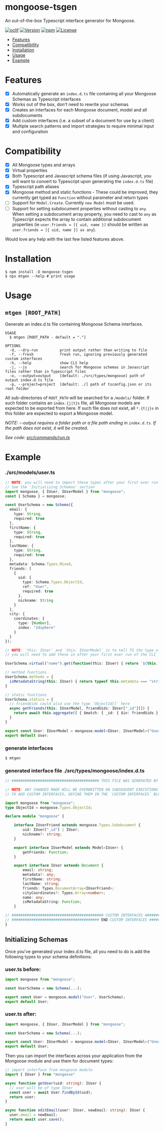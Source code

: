 mongoose-tsgen
==============

An out-of-the-box Typescript interface generator for Mongoose.

[![oclif](https://img.shields.io/badge/cli-oclif-brightgreen.svg)](https://oclif.io)
[![Version](https://img.shields.io/npm/v/mongoose-tsgen.svg)](https://npmjs.org/package/mongoose-tsgen)
[![npm](https://img.shields.io/npm/dt/mongoose-tsgen)](https://www.npmjs.com/package/mongoose-tsgen)
[![License](https://img.shields.io/npm/l/mongoose-tsgen.svg)](https://github.com/Bounced-Inc/mongoose-tsgen/blob/master/package.json)
<!-- [![Downloads/week](https://img.shields.io/npm/dw/mongoose-tsgen.svg)](https://npmjs.org/package/mongoose-tsgen) -->

<!-- toc -->
* [Features](#features)
* [Compatibility](#compatibility)
* [Installation](#installation)
* [Usage](#usage)
* [Example](#example)
<!-- tocstop -->

# Features

- [x] Automatically generate an `index.d.ts` file containing all your Mongoose Schemas as Typescript interfaces
- [x] Works out of the box, don't need to rewrite your schemas
- [x] Creates an interfaces for each Mongoose document, model and all subdocuments
- [x] Add custom interfaces (i.e. a subset of a document for use by a client)
- [x] Multiple search patterns and import strategies to require minimal input and configuration

# Compatibility

- [x] All Mongoose types and arrays
- [x] Virtual properties
- [x] Both Typescript and Javascript schema files (if using Javascript, you will want to convert to Typescript upon generating the `index.d.ts` file)
- [x] Typescript path aliases
- [x] Mongoose method and static functions - These could be improved, they currently get typed as `Function` without parameter and return types
- [ ] Support for `Model.Create`. Currently `new Model` must be used.
- [ ] Support for setting subdocument properties without casting to `any`. When setting a subdocument array property, you need to cast to `any` as Typescript expects the array to contain additional subdocument properties (ie `user.friends = [{ uid, name }]` should be written as `user.friends = [{ uid, name }] as any`).

Would love any help with the last few listed features above.

# Installation
<!-- usage -->
```sh-session
$ npm install -D mongoose-tsgen
$ npx mtgen --help # print usage
```
<!-- usagestop -->
# Usage
<!-- commands -->

## `mtgen [ROOT_PATH]`

Generate an index.d.ts file containing Mongoose Schema interfaces.

```
USAGE
  $ mtgen [ROOT_PATH - default = "."]

OPTIONS
  -d, --dry-run          print output rather than writing to file
  -f, --fresh            fresh run, ignoring previously generated custom interfaces
  -h, --help             show CLI help
  -j, --js               search for Mongoose schemas in Javascript files rather than in Typescript files
  -o, --output=output    [default: ./src/types/mongoose] path of output index.d.ts file
  -p, --project=project  [default: ./] path of tsconfig.json or its root folder
```

All sub-directories of `ROOT_PATH` will be searched for a `/models/` folder. If such folder contains an `index.{j|t}s` file, all Mongoose models are expected to be exported from here. If such file does not exist, all `*.{t|j}s` in this folder are expected to export a Mongoose model.

<i>NOTE: --output requires a folder path or a file path ending in `index.d.ts`. If the path does not exist, it will be created.</i>

_See code: [src/commands/run.ts](https://github.com/Bounced-Inc/mongoose-tsgen/blob/master/src/commands/run.ts)_
<!-- commandsstop -->

# Example

### ./src/models/user.ts

```typescript
// NOTE: you will need to import these types after your first ever run of the CLI
// See the 'Initializing Schemas' section
import mongoose, { IUser, IUserModel } from "mongoose";
const { Schema } = mongoose;

const UserSchema = new Schema({
  email: {
    type: String,
    required: true
  },
  firstName: {
    type: String,
    required: true
  },
  lastName: {
    type: String,
    required: true
  },
  metadata: Schema.Types.Mixed,
  friends: [
    {
      uid: {
        type: Schema.Types.ObjectId,
        ref: "User",
        required: true
      },
      nickname: String
    }
  ],
  city: {
    coordinates: {
      type: [Number],
      index: "2dsphere"
    }
  }
});

// NOTE: `this: IUser` and `this: IUserModel` is to tell TS the type of `this' value using the "fake this" feature
// you will need to add these in after your first ever run of the CLI

UserSchema.virtual("name").get(function(this: IUser) { return `${this.firstName} ${this.lastName}` });

// method functions
UserSchema.methods = {
  isMetadataString(this: IUser) { return typeof this.metadata === "string"; }
}

// static functions
UserSchema.statics = {
  // friendUids could also use the type `ObjectId[]` here
  async getFriends(this: IUserModel, friendUids: IUser["_id"][]) {
    return await this.aggregate([ { $match: { _id: { $in: friendUids } } } ]);
  }
}

export const User: IUserModel = mongoose.model<IUser, IUserModel>("User", UserSchema);
export default User;
```

### generate interfaces

```bash
$ mtgen
```

### generated interface file ./src/types/mongoose/index.d.ts

```typescript
// ######################################## THIS FILE WAS GENERATED BY MONGOOSE-TSGEN ######################################## //

// NOTE: ANY CHANGES MADE WILL BE OVERWRITTEN ON SUBSEQUENT EXECUTIONS OF MONGOOSE-TSGEN.
// TO ADD CUSTOM INTERFACES, DEFINE THEM IN THE `CUSTOM INTERFACES` BLOCK

import mongoose from "mongoose";
type ObjectId = mongoose.Types.ObjectId;

declare module "mongoose" {

	interface IUserFriend extends mongoose.Types.Subdocument {
		uid: IUser["_id"] | IUser;
		nickname?: string;
	}

	export interface IUserModel extends Model<IUser> {
		getFriends: Function;
	}

	export interface IUser extends Document {
		email: string;
		metadata?: any;
		firstName: string;
		lastName: string;
		friends: Types.DocumentArray<IUserFriend>;
		cityCoordinates?: Types.Array<number>;
		name: any;
		isMetadataString: Function;
	}

// ########################################## CUSTOM INTERFACES ########################################## //
// ######################################## END CUSTOM INTERFACES ######################################## //
}
```

## Initializing Schemas

Once you've generated your index.d.ts file, all you need to do is add the following types to your schema definitions:

### user.ts before:

```typescript
import mongoose from "mongoose";

const UserSchema = new Schema(...);

export const User = mongoose.model("User", UserSchema);
export default User;
```

### user.ts after:

```typescript
import mongoose, { IUser, IUserModel } from "mongoose";

const UserSchema = new Schema(...);

export const User: IUserModel = mongoose.model<IUser, IUserModel>("User", UserSchema);
export default User;
```

Then you can import the interfaces across your application from the Mongoose module and use them for document types:

```typescript
// import interface from mongoose module
import { IUser } from "mongoose"

async function getUser(uid: string): IUser {
  // user will be of type IUser
  const user = await User.findById(uid);
  return user;
}

async function editEmail(user: IUser, newEmail: string): IUser {
  user.email = newEmail;
  return await user.save();
}
```